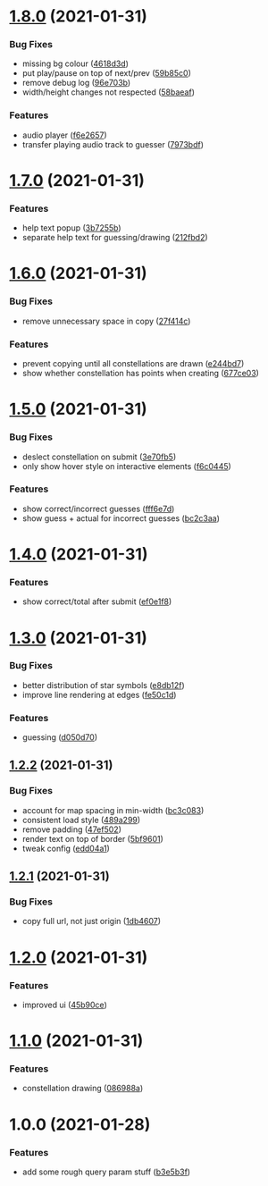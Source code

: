 # [1.8.0](https://github.com/SweetheartSquad/ggj2021/compare/v1.7.0...v1.8.0) (2021-01-31)


### Bug Fixes

* missing bg colour ([4618d3d](https://github.com/SweetheartSquad/ggj2021/commit/4618d3d59fba2bed6ce5ddf39fe43341536f1366))
* put play/pause on top of next/prev ([59b85c0](https://github.com/SweetheartSquad/ggj2021/commit/59b85c03ad60c5762c91727ab243f4350e629450))
* remove debug log ([96e703b](https://github.com/SweetheartSquad/ggj2021/commit/96e703bb46356309e71915d3570a051b36325488))
* width/height changes not respected ([58baeaf](https://github.com/SweetheartSquad/ggj2021/commit/58baeaf66e4bc87ebf489cea63d73d495d57c560))


### Features

* audio player ([f6e2657](https://github.com/SweetheartSquad/ggj2021/commit/f6e265716ea0ad3fe74d0a12e1828e040d0cb6f5))
* transfer playing audio track to guesser ([7973bdf](https://github.com/SweetheartSquad/ggj2021/commit/7973bdf6b953cc625e953429d41d3bc6832e9566))

# [1.7.0](https://github.com/SweetheartSquad/ggj2021/compare/v1.6.0...v1.7.0) (2021-01-31)


### Features

* help text popup ([3b7255b](https://github.com/SweetheartSquad/ggj2021/commit/3b7255b3c2e60e2b5f59e6bfa4aa3a4b1931988f))
* separate help text for guessing/drawing ([212fbd2](https://github.com/SweetheartSquad/ggj2021/commit/212fbd2f7f72ce5c36f8dd31fcc658a50c74e8e0))

# [1.6.0](https://github.com/SweetheartSquad/ggj2021/compare/v1.5.0...v1.6.0) (2021-01-31)


### Bug Fixes

* remove unnecessary space in copy ([27f414c](https://github.com/SweetheartSquad/ggj2021/commit/27f414c47d65b4df978b903ce7f917a5344df8dc))


### Features

* prevent copying until all constellations are drawn ([e244bd7](https://github.com/SweetheartSquad/ggj2021/commit/e244bd770e7676cc94d94f5fb0e7783bbb821cec))
* show whether constellation has points when creating ([677ce03](https://github.com/SweetheartSquad/ggj2021/commit/677ce03ec4e9c4e27bf54d3167fceaef7e9b3c6a))

# [1.5.0](https://github.com/SweetheartSquad/ggj2021/compare/v1.4.0...v1.5.0) (2021-01-31)


### Bug Fixes

* deslect constellation on submit ([3e70fb5](https://github.com/SweetheartSquad/ggj2021/commit/3e70fb5a46f24e7a7eb1b8589136ab042975157f))
* only show hover style on interactive elements ([f6c0445](https://github.com/SweetheartSquad/ggj2021/commit/f6c0445d54e4d0f6d2dc1e1fff44f8a8fd4ce48f))


### Features

* show correct/incorrect guesses ([fff6e7d](https://github.com/SweetheartSquad/ggj2021/commit/fff6e7d83ed04c02589695498583e76b1fca1483))
* show guess + actual for incorrect guesses ([bc2c3aa](https://github.com/SweetheartSquad/ggj2021/commit/bc2c3aaea8cd9881cad1c5ea659f936a5e46f597))

# [1.4.0](https://github.com/SweetheartSquad/ggj2021/compare/v1.3.0...v1.4.0) (2021-01-31)


### Features

* show correct/total after submit ([ef0e1f8](https://github.com/SweetheartSquad/ggj2021/commit/ef0e1f8ae0af842bd4b2678b00a197582f7a3488))

# [1.3.0](https://github.com/SweetheartSquad/ggj2021/compare/v1.2.2...v1.3.0) (2021-01-31)


### Bug Fixes

* better distribution of star symbols ([e8db12f](https://github.com/SweetheartSquad/ggj2021/commit/e8db12f5ba0ee3f0690eda5916e653ea5a4c4b1d))
* improve line rendering at edges ([fe50c1d](https://github.com/SweetheartSquad/ggj2021/commit/fe50c1d428e1fee5103e0622d81fe2bc80120f87))


### Features

* guessing ([d050d70](https://github.com/SweetheartSquad/ggj2021/commit/d050d70d201e468ae666cc8124f9fad7796eb32b))

## [1.2.2](https://github.com/SweetheartSquad/ggj2021/compare/v1.2.1...v1.2.2) (2021-01-31)


### Bug Fixes

* account for map spacing in min-width ([bc3c083](https://github.com/SweetheartSquad/ggj2021/commit/bc3c0836fdbc69f23c891dc88d83578065f08b5e))
* consistent load style ([489a299](https://github.com/SweetheartSquad/ggj2021/commit/489a2995f09473daee6172c69dbd87795ae4239c))
* remove padding ([47ef502](https://github.com/SweetheartSquad/ggj2021/commit/47ef5025f19432253b45c1120fc642c09dc17644))
* render text on top of border ([5bf9601](https://github.com/SweetheartSquad/ggj2021/commit/5bf96013280069ab4b4ee03c523183811fae4642))
* tweak config ([edd04a1](https://github.com/SweetheartSquad/ggj2021/commit/edd04a17806e86f598d1fc384edfb75b00a1d63b))

## [1.2.1](https://github.com/SweetheartSquad/ggj2021/compare/v1.2.0...v1.2.1) (2021-01-31)


### Bug Fixes

* copy full url, not just origin ([1db4607](https://github.com/SweetheartSquad/ggj2021/commit/1db460733a0328453523a583cab82fcf3839a0de))

# [1.2.0](https://github.com/SweetheartSquad/ggj2021/compare/v1.1.0...v1.2.0) (2021-01-31)


### Features

* improved ui ([45b90ce](https://github.com/SweetheartSquad/ggj2021/commit/45b90ce0843292d088d6229724ce0f0592a8d265))

# [1.1.0](https://github.com/SweetheartSquad/ggj2021/compare/v1.0.0...v1.1.0) (2021-01-31)


### Features

* constellation drawing ([086988a](https://github.com/SweetheartSquad/ggj2021/commit/086988a0c665dd537f793320b183ee9359c988e8))

# 1.0.0 (2021-01-28)


### Features

* add some rough query param stuff ([b3e5b3f](https://github.com/SweetheartSquad/ggj2021/commit/b3e5b3f3d0ae7c95fcc5a64022dd596cad7cf0bc))
